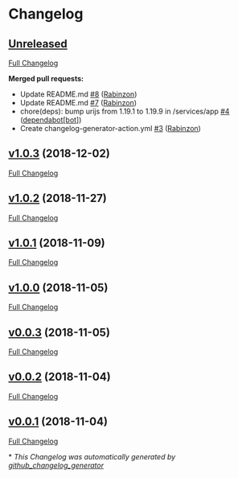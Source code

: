 # Changelog

## [Unreleased](https://github.com/Rabinzon/bts.tatar/tree/HEAD)

[Full Changelog](https://github.com/Rabinzon/bts.tatar/compare/v1.0.3...HEAD)

**Merged pull requests:**

- Update README.md [\#8](https://github.com/Rabinzon/bts.tatar/pull/8) ([Rabinzon](https://github.com/Rabinzon))
- Update README.md [\#7](https://github.com/Rabinzon/bts.tatar/pull/7) ([Rabinzon](https://github.com/Rabinzon))
- chore\(deps\): bump urijs from 1.19.1 to 1.19.9 in /services/app [\#4](https://github.com/Rabinzon/bts.tatar/pull/4) ([dependabot[bot]](https://github.com/apps/dependabot))
- Create changelog-generator-action.yml [\#3](https://github.com/Rabinzon/bts.tatar/pull/3) ([Rabinzon](https://github.com/Rabinzon))

## [v1.0.3](https://github.com/Rabinzon/bts.tatar/tree/v1.0.3) (2018-12-02)

[Full Changelog](https://github.com/Rabinzon/bts.tatar/compare/v1.0.2...v1.0.3)

## [v1.0.2](https://github.com/Rabinzon/bts.tatar/tree/v1.0.2) (2018-11-27)

[Full Changelog](https://github.com/Rabinzon/bts.tatar/compare/v1.0.1...v1.0.2)

## [v1.0.1](https://github.com/Rabinzon/bts.tatar/tree/v1.0.1) (2018-11-09)

[Full Changelog](https://github.com/Rabinzon/bts.tatar/compare/v1.0.0...v1.0.1)

## [v1.0.0](https://github.com/Rabinzon/bts.tatar/tree/v1.0.0) (2018-11-05)

[Full Changelog](https://github.com/Rabinzon/bts.tatar/compare/v0.0.3...v1.0.0)

## [v0.0.3](https://github.com/Rabinzon/bts.tatar/tree/v0.0.3) (2018-11-05)

[Full Changelog](https://github.com/Rabinzon/bts.tatar/compare/v0.0.2...v0.0.3)

## [v0.0.2](https://github.com/Rabinzon/bts.tatar/tree/v0.0.2) (2018-11-04)

[Full Changelog](https://github.com/Rabinzon/bts.tatar/compare/v0.0.1...v0.0.2)

## [v0.0.1](https://github.com/Rabinzon/bts.tatar/tree/v0.0.1) (2018-11-04)

[Full Changelog](https://github.com/Rabinzon/bts.tatar/compare/073b880cc8f7d0a28a4150f7730177a5660fdf86...v0.0.1)



\* *This Changelog was automatically generated by [github_changelog_generator](https://github.com/github-changelog-generator/github-changelog-generator)*
